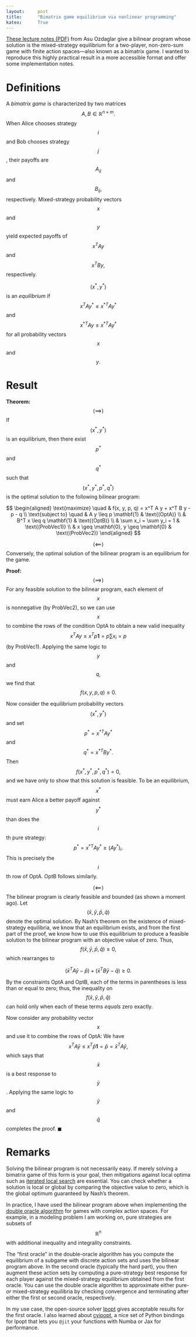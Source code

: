 ```yaml
---
layout:     post
title:      "Bimatrix game equilibrium via nonlinear programming"
katex:      True
---
```


[These lecture notes
(PDF)](https://ocw.mit.edu/courses/6-254-game-theory-with-engineering-applications-spring-2010/9cca6ef4a5399a4e05891f471d667441_MIT6_254S10_lec09.pdf)
from Asu Ozdaglar give a bilinear program whose solution is the mixed-strategy
equilibrium for a two-player, non-zero-sum game with finite action spaces—also
known as a bimatrix game. I wanted to reproduce this highly practical result in
a more accessible format and offer some implementation notes.<!--more-->

# Definitions

A *bimatrix game* is characterized by two matrices $$A, B \in \mathbb{R}^{n
\times m}.$$ When Alice chooses strategy $$i$$ and Bob chooses strategy $$j$$,
their payoffs are $$A_{ij}$$ and $$B_{ij},$$ respectively. Mixed-strategy
probability vectors $$x$$ and $$y$$ yield expected payoffs of $$x^T A y$$ and
$$x^T B y,$$ respectively.

$$(x^*, y^*)$$ is an *equilibrium* if $$x^T A y^* \leq x^{*T} A y^*$$ and
$$x^{*T} A y \leq x^{*T} A y^*$$ for all probability vectors $$x$$ and $$y.$$

# Result

**Theorem:** $$(\implies)$$ If $$(x^*, y^*)$$ is an equilibrium, then there
exist $$p^*$$ and $$q^*$$ such that $$(x^*, y^*, p^*, q^*)$$ is the optimal
solution to the following bilinear program:

$$
\begin{aligned}
    \text{maximize} \quad   & f(x, y, p, q) = x^T A y + x^T B y - p - q    \\
    \text{subject to} \quad & A y \leq p \mathbf{1} & \text{(OptA)} \\
                            & B^T x \leq q \mathbf{1} & \text{(OptB)} \\
                            & \sum x_i = \sum y_i = 1 & \text{(ProbVec1)} \\
                            & x \geq \mathbf{0}, y \geq \mathbf{0} & \text{(ProbVec2)}
\end{aligned}
$$

$$(\impliedby)$$ Conversely, the optimal solution of the bilinear program is an
equilibrium for the game.

**Proof:** $$(\implies)$$ For any feasible solution to the bilinear program,
each element of $$x$$ is nonnegative (by ProbVec2), so we can use $$x$$ to
combine the rows of the condition OptA to obtain a new valid inequality $$x^T A
y \leq x^T p \mathbf{1} = p \sum x_i = p$$ (by ProbVec1). Applying the same
logic to $$y$$ and $$q,$$ we find that $$f(x, y, p, q) \leq 0.$$

Now consider the equilibrium probability vectors $$(x^*, y^*)$$ and set $$p^* =
x^{*T} A y^*$$ and $$q^* = x^{*T} B y^{*}.$$ Then $$f(x^*, y^*, p^*, q^*) = 0,$$
and we have only to show that this solution is feasible. To be an equilibrium,
$$x^*$$ must earn Alice a better payoff against $$y^{*}$$ than does the $$i$$th
pure strategy: $$p^* = x^{*T} A y^* \geq (A y^*)_i.$$ This is precisely the
$$i$$th row of OptA. OptB follows similarly.

$$(\impliedby)$$ The bilinear program is clearly feasible and bounded (as shown
a moment ago). Let $$(\bar x, \bar y, \bar p, \bar q)$$ denote the optimal
solution. By Nash’s theorem on the existence of mixed-strategy equilibria, we
know that an equilibrium exists, and from the first part of the proof, we know
how to use this equilibrium to produce a feasible solution to the bilinear
program with an objective value of zero. Thus, $$f(\bar x, \bar y, \bar p, \bar
q) \geq 0,$$ which rearranges to

$$(\bar x^T A \bar y - \bar p) + (\bar x^T B \bar y - \bar q) \geq 0.$$

By the constraints OptA and OptB, each of the terms in parentheses is less than
or equal to zero; thus, the inequality on $$f(\bar x, \bar y, \bar p, \bar q)$$
can hold only when each of these terms *equals* zero exactly.

Now consider any probability vector $$x$$ and use it to combine the rows of
OptA: We have $$x^T A \bar y \leq x^T \bar p \mathbf{1} = \bar p = \bar x^T A
\bar y,$$ which says that $$\bar x$$ is a best response to $$\bar y$$. Applying
the same logic to $$\bar y$$ and $$\bar q$$ completes the proof. ◼

# Remarks

Solving the bilinear program is not necessarily easy. If merely solving a
bimatrix game of this form is your goal, then mitigations against local optima
such as [iterated local
search](https://en.wikipedia.org/wiki/Iterated_local_search) are essential. You
can check whether a solution is local or global by comparing the objective value
to zero, which is the global optimum guaranteed by Nash’s theorem.

In practice, I have used the bilinear program above when implementing the
[double oracle algorithm](https://arxiv.org/abs/2009.12185) for games with
complex action spaces. For example, in a modeling problem I am working on, pure
strategies are subsets of $$\mathbb{R}^n$$ with additional inequality and
integrality constraints.

The “first oracle” in the double-oracle algorithm has you compute the
equilibrium of a subgame with discrete action sets and uses the bilinear program
above. In the second oracle (typically the hard part), you then augment these
action sets by computing a pure-strategy best response for each player against
the mixed-strategy equilibrium obtained from the first oracle. You can use the
double oracle algorithm to approximate either pure- *or* mixed-strategy
equilibria by checking convergence and terminating after either the first or
second oracle, respectively.

In my use case, the open-source solver [Ipopt](https://github.com/coin-or/Ipopt)
gives acceptable results for the first oracle. I also learned about
[cyipopt](https://github.com/mechmotum/cyipopt), a nice set of Python bindings
for Ipopt that lets you `@jit` your functions with Numba or Jax for performance.
